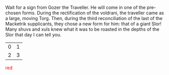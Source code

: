 Wait for a sign from Gozer the Traveller.  He will come in one of the pre-chosen
forms.  During the rectification of the voldrani, the traveller came as
a large, moving Torg.  Then, during the third reconciliation of the last of the
Macketrik supplicants, they chose a new form for him:  that of a giant Slor!  Many
shuvs and xuls knew what it was to be roasted in the depths of the Slor that day I
can tell you.

<table>
<tr><td>0</td><td>1</td></tr>
<tr><td>2</td><td>3</td></tr>
</table>
<div style='color: red'>
red
</div>

